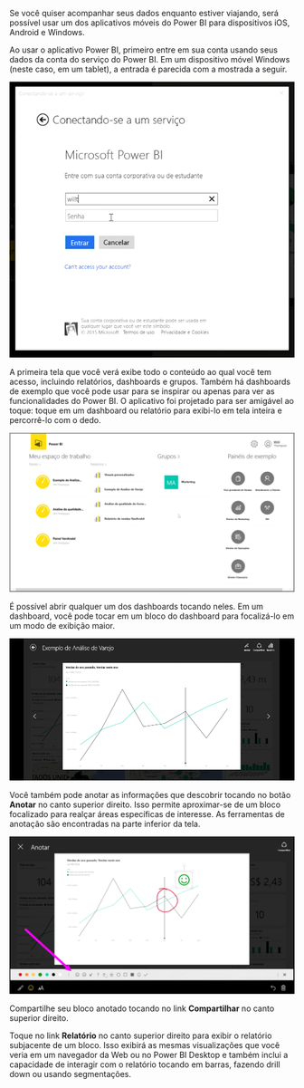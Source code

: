 Se você quiser acompanhar seus dados enquanto estiver viajando, será possível usar um dos aplicativos móveis do Power BI para dispositivos iOS, Android e Windows.

Ao usar o aplicativo Power BI, primeiro entre em sua conta usando seus dados da conta do serviço do Power BI. Em um dispositivo móvel Windows (neste caso, em um tablet), a entrada é parecida com a mostrada a seguir.

![](media/4-4a-power-bi-mobile/4-4a_1.png)

A primeira tela que você verá exibe todo o conteúdo ao qual você tem acesso, incluindo relatórios, dashboards e grupos. Também há dashboards de exemplo que você pode usar para se inspirar ou apenas para ver as funcionalidades do Power BI. O aplicativo foi projetado para ser amigável ao toque: toque em um dashboard ou relatório para exibi-lo em tela inteira e percorrê-lo com o dedo.

![](media/4-4a-power-bi-mobile/4-4a_1a.png)

É possível abrir qualquer um dos dashboards tocando neles. Em um dashboard, você pode tocar em um bloco do dashboard para focalizá-lo em um modo de exibição maior.

![](media/4-4a-power-bi-mobile/4-4a_2.png)

Você também pode anotar as informações que descobrir tocando no botão **Anotar** no canto superior direito. Isso permite aproximar-se de um bloco focalizado para realçar áreas específicas de interesse. As ferramentas de anotação são encontradas na parte inferior da tela.

![](media/4-4a-power-bi-mobile/4-4a_3.png)

Compartilhe seu bloco anotado tocando no link **Compartilhar** no canto superior direito.

Toque no link **Relatório** no canto superior direito para exibir o relatório subjacente de um bloco. Isso exibirá as mesmas visualizações que você veria em um navegador da Web ou no Power BI Desktop e também inclui a capacidade de interagir com o relatório tocando em barras, fazendo drill down ou usando segmentações.

